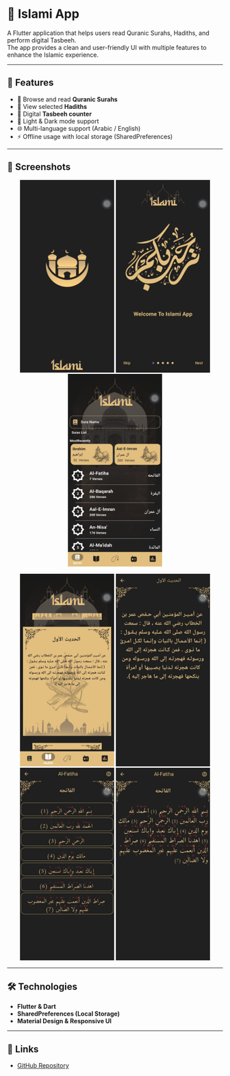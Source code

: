 # 🕌 Islami App

A Flutter application that helps users read Quranic Surahs, Hadiths, and perform digital Tasbeeh.  
The app provides a clean and user-friendly UI with multiple features to enhance the Islamic experience.

---

## 🚀 Features
- 📖 Browse and read **Quranic Surahs**
- 📜 View selected **Hadiths**
- 📿 Digital **Tasbeeh counter**
- 🌙 Light & Dark mode support
- 🌐 Multi-language support (Arabic / English)
- ⚡ Offline usage with local storage (SharedPreferences)

---

## 📸 Screenshots

<p float="left" align="center">
  <img src="screenshots/splash_screen.jpeg" width="220" height="450" />
  <img src="screenshots/intro_screen.jpeg" width="220" height="450" />
  <img src="screenshots/quran_screen.jpeg" width="220" height="450" />
</p>

<p float="left" align="center">
  <img src="screenshots/hadith_screen.jpeg" width="220" height="450" />
  <img src="screenshots/hadith_details.jpeg" width="220" height="450" />
  <img src="screenshots/sura_details.jpeg" width="220" height="450" />
  <img src="screenshots/sura_details2.jpeg" width="220" height="450" />
</p>

---

## 🛠️ Technologies
- **Flutter & Dart**
- **SharedPreferences (Local Storage)**
- **Material Design & Responsive UI**

---

## 🔗 Links
- [GitHub Repository](https://github.com/AhmedAtef202/islami_app)
